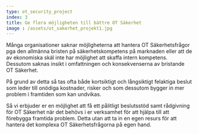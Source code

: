 ```yaml
---
type: ot_security_project
index: 3
title: Ge flera möjligheten till bättre OT Säkerhet 
image : /assets/ot_sakerhet_projekt1.jpg
---
```

Många organisationer saknar möjligheterna att hantera OT Säkerhetsfrågor pga den allmänna bristen på säkerhetskompetens på marknaden eller att de av ekonomiska skäl inte har möjlighet att skaffa intern kompetens. Dessutom saknas insikt i omfattningen och konsekvenserna av bristande OT Säkerhet. 

På grund av detta så tas ofta både kortsiktigt och långsiktigt felaktiga beslut som leder till onödiga kostnader, risker och som dessutom bygger in mer problem i framtiden som kan undvikas.

Så vi erbjuder er en möjlighet att få ett pålitligt beslutsstöd samt rådgivning för OT Säkerhet när det behövs i er verksamhet för att hjälpa till att förebygga framtida problem. Detta utan att ta in en egen resurs för att hantera det komplexa OT Säkerhetsfrågorna på egen hand.